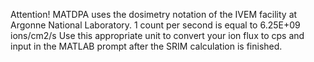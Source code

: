 Attention!
MATDPA uses the dosimetry notation of the IVEM facility at Argonne National Laboratory. 
1 count per second is equal to 6.25E+09 ions/cm2/s
Use this appropriate unit to convert your ion flux to cps and input in the MATLAB prompt after the SRIM calculation is finished.
